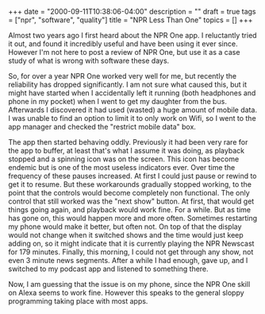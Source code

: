 +++
date = "2000-09-11T10:38:06-04:00"
description = ""
draft = true
tags = ["npr", "software", "quality"]
title = "NPR Less Than One"
topics = []
+++

Almost two years ago I first heard about the NPR One app.  I reluctantly tried it out, and found it incredibly useful and have been using it ever since.  However I'm not here to post a review of NPR One, but use it as a case study of what is wrong with software these days.

So, for over a year NPR One worked very well for me, but recently the reliability has dropped significantly.  I am not sure what caused this, but it might have started when I accidentally left it running (both headphones and phone in my pocket) when I went to get my daughter from the bus.  Afterwards I discovered it had used (wasted) a huge amount of mobile data.  I was unable to find an option to limit it to only work on Wifi, so I went to the app manager and checked the "restrict mobile data" box.

The app then started behaving oddly.  Previously it had been very rare for the app to buffer, at least that's what I assume it was doing, as playback stopped and a spinning icon was on the screen.  This icon has become endemic but is one of the most useless indicators ever.  Over time the frequency of these pauses increased.  At first I could just pause or rewind to get it to resume.  But these workarounds gradually stopped working, to the point that the controls would become completely non functional.  The only control that still worked was the "next show" button.  At first, that would get things going again, and playback would work fine.  For a while.  But as time has gone on, this would happen more and more often.  Sometimes restarting my phone would make it better, but often not.  On top of that the display would not change when it switched shows and the time would just keep adding on, so it might indicate that it is currently playing the NPR Newscast for 179 minutes.  Finally, this morning, I could not get through any show, not even 3 minute news segments.  After a while I had enough, gave up, and I switched to my podcast app and listened to something there.

Now, I am guessing that the issue is on my phone, since the NPR One skill on Alexa seems to work fine.  However this speaks to the general sloppy programming taking place with most apps.

